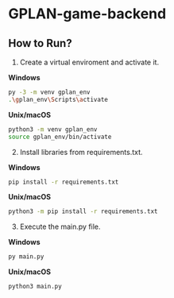 # GPLAN-game-backend

## How to Run?

1. Create a virtual enviroment and activate it.

**Windows**
```bash
py -3 -m venv gplan_env
.\gplan_env\Scripts\activate
```
**Unix/macOS**
```bash
python3 -m venv gplan_env
source gplan_env/bin/activate
```
2. Install libraries from requirements.txt.

**Windows**
```bash
pip install -r requirements.txt 
```
**Unix/macOS**
```bash
python3 -m pip install -r requirements.txt 
```

3. Execute the main.py file.

**Windows**
```bash
py main.py
```
**Unix/macOS**
```bash
python3 main.py
```
